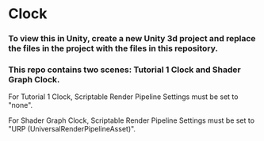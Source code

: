 # Clock

### To view this in Unity, create a new Unity 3d project and replace the files in the project with the files in this repository.
### This repo contains two scenes: Tutorial 1 Clock and Shader Graph Clock.
For Tutorial 1 Clock, Scriptable Render Pipeline Settings must be set to "none".


For Shader Graph Clock, Scriptable Render Pipeline Settings must be set to "URP (UniversalRenderPipelineAsset)".
